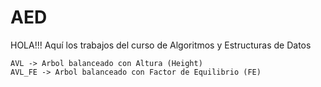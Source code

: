 # AED
HOLA!!! Aquí los trabajos del curso de Algoritmos y Estructuras de Datos
    
    AVL -> Arbol balanceado con Altura (Height)
    AVL_FE -> Arbol balanceado con Factor de Equilibrio (FE)
